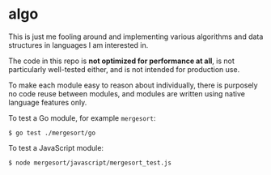 # algo

This is just me fooling around and implementing various algorithms and data structures in languages I am interested in.

The code in this repo is **not optimized for performance at all**, is not particularly well-tested either, and is not intended for production use.

To make each module easy to reason about individually, there is purposely no code reuse between modules, and modules are written using native language features only.

To test a Go module, for example `mergesort`:
```shell
$ go test ./mergesort/go
```

To test a JavaScript module:
```shell
$ node mergesort/javascript/mergesort_test.js
```
